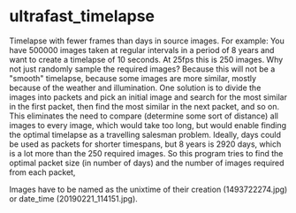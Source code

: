 # ultrafast_timelapse
Timelapse with fewer frames than days in source images.
For example: You have 500000 images taken at regular intervals in a period of 8 years and want to create a timelapse of 10 seconds. At 25fps this is 250 images.
Why not just randomly sample the required images? Because this will not be a "smooth" timelapse, because some images are more similar, mostly because of the weather and illumination.
One solution is to divide the images into packets and pick an initial image and search for the most similar in the first packet, then find the most similar in the next packet, and so on.
This eliminates the need to compare (determine some sort of distance) all images to every image, which would take too long, 
but would enable finding the optimal timelapse as a travelling salesman problem. 
Ideally, days could be used as packets for shorter timespans, but 8 years is 2920 days, which is a lot more than the 250 required images. 
So this program tries to find the optimal packet size (in number of days) and the number of images required from each packet,

Images have to be named as the unixtime of their creation (1493722274.jpg) or date_time (20190221_114151.jpg).
